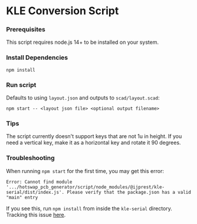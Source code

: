 # KLE Conversion Script

### Prerequisites
This script requires node.js 14+ to be installed on your system.

### Install Dependencies
```
npm install
```

### Run script
Defaults to using `layout.json` and outputs to `scad/layout.scad`:
```
npm start -- <layout json file> <optional output filename>
```

### Tips

The script currently doesn't support keys that are not 1u in height. If you need a vertical key, make it as a horizontal key and rotate it 90 degrees.

### Troubleshooting

When running `npm start` for the first time, you may get this error:
```
Error: Cannot find module '.../hotswap_pcb_generator/script/node_modules/@ijprest/kle-serial/dist/index.js'. Please verify that the package.json has a valid "main" entry
```
If you see this, run `npm install` from inside the `kle-serial` directory. Tracking this issue [here](https://github.com/50an6xy06r6n/hotswap_pcb_generator/issues/1).
